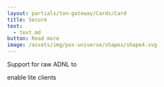 ```yaml
---
layout: partials/ton-gateway/Cards/Card
title: Secure
text:
  - text.md
button: Read more
image: /assets/img/pos-universe/shapes/shape4.svg
---
```


Support for raw ADNL to

enable lite clients
